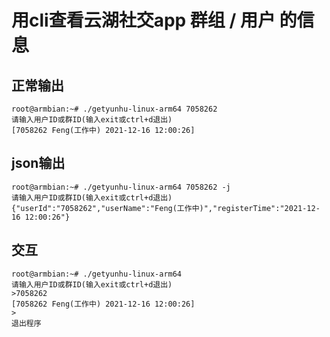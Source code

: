 # 用cli查看云湖社交app 群组 / 用户 的信息

## 正常输出
```
root@armbian:~# ./getyunhu-linux-arm64 7058262
请输入用户ID或群ID(输入exit或ctrl+d退出)
[7058262 Feng(工作中) 2021-12-16 12:00:26]
```

## json输出
```
root@armbian:~# ./getyunhu-linux-arm64 7058262 -j
请输入用户ID或群ID(输入exit或ctrl+d退出)
{"userId":"7058262","userName":"Feng(工作中)","registerTime":"2021-12-16 12:00:26"}
```
## 交互
```
root@armbian:~# ./getyunhu-linux-arm64
请输入用户ID或群ID(输入exit或ctrl+d退出)
>7058262
[7058262 Feng(工作中) 2021-12-16 12:00:26]
>
退出程序
```
